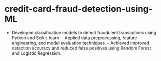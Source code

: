 # credit-card-fraud-detection-using-ML
- Developed classification models to detect fraudulent transactions using Python and Scikit-learn. - Applied data preprocessing, feature engineering, and model evaluation techniques. - Achieved improved detection accuracy and reduced false positives using Random Forest and Logistic Regression.

